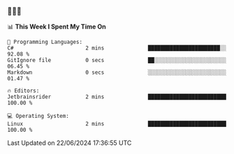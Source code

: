 ### 👋👋👋
<!--START_SECTION:waka-->
📊 **This Week I Spent My Time On** 

```text
💬 Programming Languages: 
C#                       2 mins              ███████████████████████░░   92.08 % 
GitIgnore file           0 secs              ██░░░░░░░░░░░░░░░░░░░░░░░   06.45 % 
Markdown                 0 secs              ░░░░░░░░░░░░░░░░░░░░░░░░░   01.47 % 

🔥 Editors: 
Jetbrainsrider           2 mins              █████████████████████████   100.00 % 

💻 Operating System: 
Linux                    2 mins              █████████████████████████   100.00 % 
```


 Last Updated on 22/06/2024 17:36:55 UTC
<!--END_SECTION:waka-->
